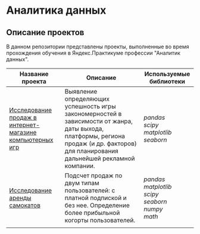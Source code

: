 # Аналитика данных
## Описание проектов
В данном репозитории представлены проекты, выполненные во время прохождения обучения в Яндекс.Практикуме профессии "Аналитик данных".

| Название проекта | Описание | Используемые библиотеки |
| ---------------- | -------- | ----------------------- |
| [Исследование продаж в интернет-магазине компьютерных игр](computer_games_shop) | Выявление определяющих успешность игры закономерностей в зависимости от жанра, даты выхода, платформы, региона продаж (и др. факторов) для планирования дальнейшей рекламной компании. |*pandas* <br/> *scipy* <br/> *matplotlib* <br/> *seaborn*|
| [Исследование аренды самокатов](scooter_rental) | Подсчет продаж по двум типам пользователей: с платной подпиской и без нее. Определение более прибыльной когорты пользователей. | *pandas* <br/> *matplotlib* <br/> *scipy* <br/> *seaborn* <br/> *numpy* <br/> *math* |
|  |  |  |

